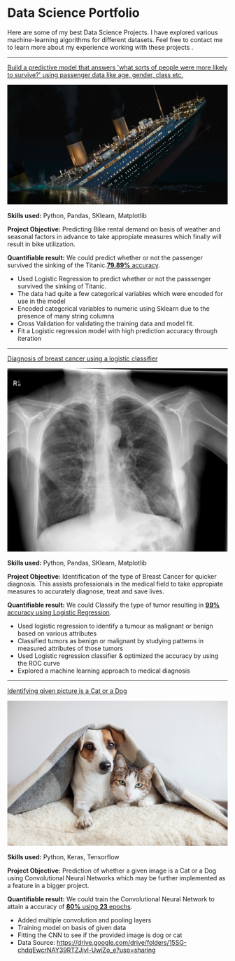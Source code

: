 # Data Science Portfolio

Here are some of my best Data Science Projects. I have explored various machine-learning algorithms for different datasets. Feel free to contact me to learn more about my experience working with these projects .

***

[Build a predictive model that answers 'what sorts of people were more likely to survive?' using passenger data like age, gender, class etc.](https://github.com/nchaudhary1/titanic)

<img src="images/Titanic.png?raw=true"/>

**Skills used:** Python, Pandas, SKlearn, Matplotlib

**Project Objective:** Predicting Bike rental demand on basis of weather and seasonal factors in advance to take appropiate measures which finally will result in bike utilization.

**Quantifiable result:** We could predict whether or not the passenger survived the sinking of the Titanic.[**79.89%** accuracy](https://github.com/nchaudhary1/titanic/blob/main/Untitled52.ipynb).

- Used Logistic Regression  to predict whether or not the passsenger survived the sinking of Titanic. 
- The data had quite a few categorical variables which were encoded for use in the model
- Encoded categorical variables to numeric using Sklearn due to the presence of many string columns
- Cross Validation for validating the training data and model fit.
- Fit a Logistic regression model with high prediction accuracy through iteration

***

[Diagnosis of breast cancer using a logistic classifier](https://github.com/nchaudhary1/breastcancer)

<img src="images/breast-cancer.jpeg?raw=true"/>

**Skills used:** Python, Pandas, SKlearn, Matplotlib

**Project Objective:** Identification of the type of Breast Cancer for quicker diagnosis. This assists professionals in the medical field to take appropiate measures to accurately diagnose, treat and save lives. 

**Quantifiable result:** We could Classify the type of tumor resulting in [**99%** accuracy using Logistic Regression](https://github.com/nchaudhary1/breastcancer/blob/main/breastcancer.ipynb).

- Used logistic regression to identify a tumour as malignant or benign based on various attributes
- Classified tumors as benign or malignant by studying patterns in measured attributes of those tumors
- Used Logistic regression classifier & optimized the accuracy by using the ROC curve
- Explored a machine learning approach to medical diagnosis

***

[Identifying given picture is a Cat or a Dog](https://github.com/suvo-gh/Cat_or_Dog_prediction/blob/main/CNN_Project%20(Image_Classification).ipynb)

<img src="images/Dog-and-Cat.jpeg?raw=true"/>

**Skills used:** Python, Keras, Tensorflow

**Project Objective:** Prediction of whether a given image is a Cat or a Dog using Convolutional Neural Networks which may be further implemented as a feature in a bigger project.

**Quantifiable result:** We could train the Convolutional Neural Network to attain a accuracy of [**80%** using **23** epochs](https://github.com/suvo-gh/Cat_or_Dog_prediction/blob/main/CNN_Project%20(Image_Classification).ipynb).

- Added multiple convolution and pooling layers
- Training model on basis of given data
- Fitting the CNN to see if the provided image is dog or cat
- Data Source: https://drive.google.com/drive/folders/15SG-chdqEwcrNAY39RTZJjvl-UwiZo_e?usp=sharing
